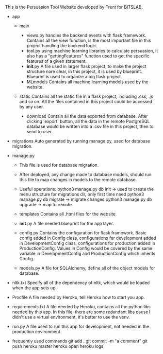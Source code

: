 This is the Persuasion Tool Website developed by Trent for BITSLAB.

- app
  - main
    - views.py handles the backend events with flask framework.
      Contains all the view function, is the most important file
      in this project handling the backend logic.
    - tool.py using machine learning libraries to calculate persuasion,
      it also has a "gettingFeatures" function used to get the specific
      features of a given statement.
    - __init__.py
      A file used in larger flask project, to make the project structure
      nore clear, in this project, it is used by blueprint. Blueprint is
      used to organize a big flask project.
    - MLmodels
      Contains all machine learning models used by the website.

  - static
    Contains all the static file in a flask project, including .css, .js
    and so on. All the files contained in this project could be accessed
    by any user.
    - download
      Contain all the data exported from database. After clicking 'export'
      button, all the data in the remote PostgreSQL database would be written
      into a .csv file in this project, then to send to user.

- migrations
  Auto generated by running manage.py, used for database migration.

- manage.py
  - This file is used for database migration.
  - After deployed, any change made to database models,
    should run this file to map changes in models to the remote
    database.
  - Useful operations:
    python3 manage.py db init -> used to create the menu structure for migrations dir, only first time need
    python3 manage.py db migrate -> migrate changes
    python3 manage.py db upgrade -> map to remote

  - templates
    Contains all .html files for the website.

  - __init__.py
    A file needed blueprint for the app layer.

  - config.py
    Contains the configuration for flask framework.
    Basic config added in Config class, configurations for development added
    in DevelopmentConfig class, configurations for production added in
    ProductionConfig. Values in Config would be covered by the same variable
    in DevelopmentConfig and ProductionConfig which inherits Config.

  - models.py
    A file for SQLAlchemy, define all of the object models for database.

- nltk.txt
  Specify all of the dependency of nltk, which would be loaded when the
  app sets up.

- Procfile
  A file needed by Heroku, tell Heroku how to start you app.

- requirements.txt
  A file needed by Heroku, contains all the python libs needed by
  this app. In this file, there are some redundant libs cause I
  didn't use a virtual environment, it's better to use the venv.

- run.py
  A file used to run this app for development, not needed in the
  production environment.

- frequently used commands
  git add .
  git commit -m "a comment"
  git push heroku master
  heroku open
  heroku logs
